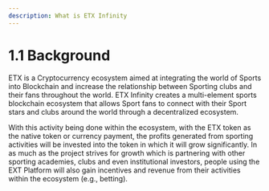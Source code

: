 ```yaml
---
description: What is ETX Infinity
---
```


# 1.1  Background

ETX is a Cryptocurrency ecosystem aimed at integrating the world of Sports into Blockchain and increase the relationship between Sporting clubs and their fans throughout the world. ETX Infinity creates a multi-element sports blockchain ecosystem that allows Sport fans to connect with their Sport stars and clubs around the world through a decentralized ecosystem.

With this activity being done within the ecosystem, with the ETX token as the native token or currency payment, the profits generated from sporting activities will be invested into the token in which it will grow significantly. In as much as the project strives for growth which is partnering with other sporting academies, clubs and even institutional investors, people using the EXT Platform will also gain incentives and revenue from their activities within the ecosystem (e.g., betting).
